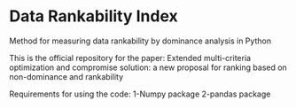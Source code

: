 # Data Rankability Index
Method for measuring data rankability by dominance analysis in Python

This is the official repository for the paper: Extended multi-criteria optimization and compromise solution: a new proposal for ranking based on non-dominance and rankability

Requirements for using the code:
  1-Numpy package
  2-pandas package
